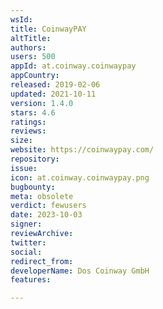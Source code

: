 ```yaml
---
wsId: 
title: CoinwayPAY
altTitle: 
authors: 
users: 500
appId: at.coinway.coinwaypay
appCountry: 
released: 2019-02-06
updated: 2021-10-11
version: 1.4.0
stars: 4.6
ratings: 
reviews: 
size: 
website: https://coinwaypay.com/
repository: 
issue: 
icon: at.coinway.coinwaypay.png
bugbounty: 
meta: obsolete
verdict: fewusers
date: 2023-10-03
signer: 
reviewArchive: 
twitter: 
social: 
redirect_from: 
developerName: Dos Coinway GmbH
features: 

---
```


